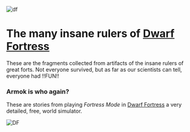 ![df](http://pixxx.wtf.cat/image/1I2U2S0K162O/title.png)

The many insane rulers of [Dwarf Fortress](http://www.bay12games.com/dwarves/)
==============================================================================

These are the fragments collected from artifacts of the insane rulers of great forts.
Not everyone survived, but as far as our scientists can tell, everyone had !!FUN!!

### Armok is who again?

These are stories from playing *Fortress Mode* in [Dwarf Fortress](http://www.bay12games.com/dwarves/) a
very detailed, free,  world simulator.

![DF](http://f.cl.ly/items/1f3f390a3x0Y1s2l1d0S/dwarf-fortress-thumb.jpg)
